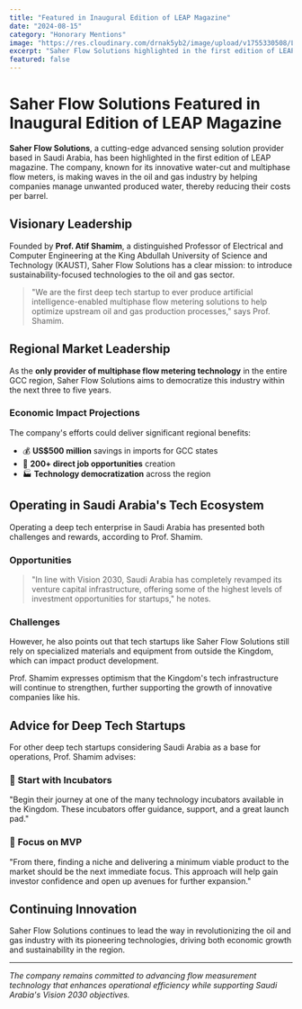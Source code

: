 ```yaml
---
title: "Featured in Inaugural Edition of LEAP Magazine"
date: "2024-08-15"
category: "Honorary Mentions"
image: "https://res.cloudinary.com/drnak5yb2/image/upload/v1755330508/LEAP-Forward_v4qy28.jpg"
excerpt: "Saher Flow Solutions highlighted in the first edition of LEAP magazine as a cutting-edge advanced sensing solution provider making waves in the oil and gas industry."
featured: false
---
```


# Saher Flow Solutions Featured in Inaugural Edition of LEAP Magazine

**Saher Flow Solutions**, a cutting-edge advanced sensing solution provider based in Saudi Arabia, has been highlighted in the first edition of LEAP magazine. The company, known for its innovative water-cut and multiphase flow meters, is making waves in the oil and gas industry by helping companies manage unwanted produced water, thereby reducing their costs per barrel.

## Visionary Leadership

Founded by **Prof. Atif Shamim**, a distinguished Professor of Electrical and Computer Engineering at the King Abdullah University of Science and Technology (KAUST), Saher Flow Solutions has a clear mission: to introduce sustainability-focused technologies to the oil and gas sector.

> "We are the first deep tech startup to ever produce artificial intelligence-enabled multiphase flow metering solutions to help optimize upstream oil and gas production processes," says Prof. Shamim.

## Regional Market Leadership

As the **only provider of multiphase flow metering technology** in the entire GCC region, Saher Flow Solutions aims to democratize this industry within the next three to five years.

### Economic Impact Projections

The company's efforts could deliver significant regional benefits:

- 💰 **US$500 million** savings in imports for GCC states
- 👥 **200+ direct job opportunities** creation
- 🏭 **Technology democratization** across the region

## Operating in Saudi Arabia's Tech Ecosystem

Operating a deep tech enterprise in Saudi Arabia has presented both challenges and rewards, according to Prof. Shamim.

### Opportunities

> "In line with Vision 2030, Saudi Arabia has completely revamped its venture capital infrastructure, offering some of the highest levels of investment opportunities for startups," he notes.

### Challenges

However, he also points out that tech startups like Saher Flow Solutions still rely on specialized materials and equipment from outside the Kingdom, which can impact product development.

Prof. Shamim expresses optimism that the Kingdom's tech infrastructure will continue to strengthen, further supporting the growth of innovative companies like his.

## Advice for Deep Tech Startups

For other deep tech startups considering Saudi Arabia as a base for operations, Prof. Shamim advises:

### 🚀 **Start with Incubators**
"Begin their journey at one of the many technology incubators available in the Kingdom. These incubators offer guidance, support, and a great launch pad."

### 🎯 **Focus on MVP**
"From there, finding a niche and delivering a minimum viable product to the market should be the next immediate focus. This approach will help gain investor confidence and open up avenues for further expansion."

## Continuing Innovation

Saher Flow Solutions continues to lead the way in revolutionizing the oil and gas industry with its pioneering technologies, driving both economic growth and sustainability in the region.

---

*The company remains committed to advancing flow measurement technology that enhances operational efficiency while supporting Saudi Arabia's Vision 2030 objectives.*